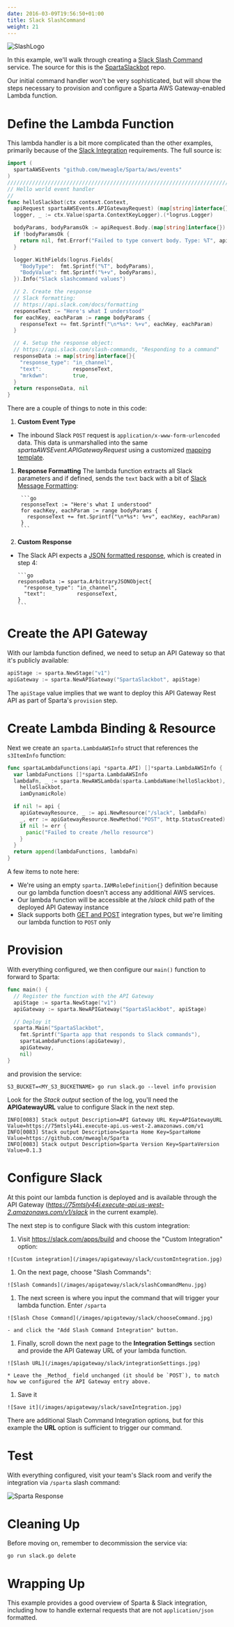```yaml
---
date: 2016-03-09T19:56:50+01:00
title: Slack SlashCommand
weight: 21
---
```


![SlashLogo](/images/apigateway/slack/slack_rgb.png)

In this example, we'll walk through creating a [Slack Slash Command](https://api.slack.com/slash-commands) service.  The source for
this is the [SpartaSlackbot](https://github.com/mweagle/SpartaSlackbot) repo.

Our initial command handler won't be very sophisticated, but will show the steps necessary to provision and configure a Sparta AWS Gateway-enabled Lambda function.

# Define the Lambda Function

This lambda handler is a bit more complicated than the other examples, primarily because of the [Slack Integration](https://api.slack.com/slash-commands) requirements.  The full source is:

```go
import (
  spartaAWSEvents "github.com/mweagle/Sparta/aws/events"
)
////////////////////////////////////////////////////////////////////////////////
// Hello world event handler
//
func helloSlackbot(ctx context.Context,
  apiRequest spartaAWSEvents.APIGatewayRequest) (map[string]interface{}, error) {
  logger, _ := ctx.Value(sparta.ContextKeyLogger).(*logrus.Logger)

  bodyParams, bodyParamsOk := apiRequest.Body.(map[string]interface{})
  if !bodyParamsOk {
    return nil, fmt.Errorf("Failed to type convert body. Type: %T", apiRequest.Body)
  }

  logger.WithFields(logrus.Fields{
    "BodyType":  fmt.Sprintf("%T", bodyParams),
    "BodyValue": fmt.Sprintf("%+v", bodyParams),
  }).Info("Slack slashcommand values")

  // 2. Create the response
  // Slack formatting:
  // https://api.slack.com/docs/formatting
  responseText := "Here's what I understood"
  for eachKey, eachParam := range bodyParams {
    responseText += fmt.Sprintf("\n*%s*: %+v", eachKey, eachParam)
  }

  // 4. Setup the response object:
  // https://api.slack.com/slash-commands, "Responding to a command"
  responseData := map[string]interface{}{
    "response_type": "in_channel",
    "text":          responseText,
    "mrkdwn":        true,
  }
  return responseData, nil
}
```

There are a couple of things to note in this code:

1. **Custom Event Type**
  - The inbound Slack `POST` request is `application/x-www-form-urlencoded` data.  This
  data is unmarshalled into the same _spartaAWSEvent.APIGatewayRequest_ using
  a customized [mapping template](https://github.com/mweagle/Sparta/blob/master/resources/provision/apigateway/inputmapping_formencoded.vtl).

1. **Response Formatting**
The lambda function extracts all Slack parameters and if defined, sends the `text` back with a bit of [Slack Message Formatting](https://api.slack.com/docs/formatting):

        ```go
        responseText := "Here's what I understood"
        for eachKey, eachParam := range bodyParams {
          responseText += fmt.Sprintf("\n*%s*: %+v", eachKey, eachParam)
        }
        ```

1. **Custom Response**
  - The Slack API expects a [JSON formatted response](https://api.slack.com/slash-commands), which is created in step 4:

        ```go
        responseData := sparta.ArbitraryJSONObject{
          "response_type": "in_channel",
          "text":          responseText,
        }
        ```

# Create the API Gateway

With our lambda function defined, we need to setup an API Gateway so that it's publicly available:

```go
apiStage := sparta.NewStage("v1")
apiGateway := sparta.NewAPIGateway("SpartaSlackbot", apiStage)
```

The `apiStage` value implies that we want to deploy this API Gateway Rest API as part of Sparta's `provision` step.

# Create Lambda Binding & Resource

Next we create an `sparta.LambdaAWSInfo` struct that references the `s3ItemInfo` function:

```go
func spartaLambdaFunctions(api *sparta.API) []*sparta.LambdaAWSInfo {
  var lambdaFunctions []*sparta.LambdaAWSInfo
  lambdaFn, _ := sparta.NewAWSLambda(sparta.LambdaName(helloSlackbot),
    helloSlackbot,
    iamDynamicRole)

  if nil != api {
    apiGatewayResource, _ := api.NewResource("/slack", lambdaFn)
    _, err := apiGatewayResource.NewMethod("POST", http.StatusCreated)
    if nil != err {
      panic("Failed to create /hello resource")
    }
  }
  return append(lambdaFunctions, lambdaFn)
}
```

A few items to note here:

  * We're using an empty `sparta.IAMRoleDefinition{}` definition because our go lambda function doesn't access any additional AWS services.
  * Our lambda function will be accessible at the _/slack_ child path of the deployed API Gateway instance
  * Slack supports both [GET and POST](https://api.slack.com/slash-commands) integration types, but we're limiting our lambda function to `POST` only

# Provision

With everything configured, we then configure our `main()` function to forward to Sparta:

```go
func main() {
  // Register the function with the API Gateway
  apiStage := sparta.NewStage("v1")
  apiGateway := sparta.NewAPIGateway("SpartaSlackbot", apiStage)

  // Deploy it
  sparta.Main("SpartaSlackbot",
    fmt.Sprintf("Sparta app that responds to Slack commands"),
    spartaLambdaFunctions(apiGateway),
    apiGateway,
    nil)
}

```

and provision the service:

```nohighlight
S3_BUCKET=<MY_S3_BUCKETNAME> go run slack.go --level info provision
```

Look for the _Stack output_ section of the log, you'll need the **APIGatewayURL** value to configure Slack in the next step.

```nohighlight
INFO[0083] Stack output Description=API Gateway URL Key=APIGatewayURL Value=https://75mtsly44i.execute-api.us-west-2.amazonaws.com/v1
INFO[0083] Stack output Description=Sparta Home Key=SpartaHome Value=https://github.com/mweagle/Sparta
INFO[0083] Stack output Description=Sparta Version Key=SpartaVersion Value=0.1.3
```


# Configure Slack

At this point our lambda function is deployed and is available through the API Gateway (_https://75mtsly44i.execute-api.us-west-2.amazonaws.com/v1/slack_ in the current example).

The next step is to configure Slack with this custom integration:

  1. Visit https://slack.com/apps/build and choose the "Custom Integration" option:

    ![Custom integration](/images/apigateway/slack/customIntegration.jpg)

  1. On the next page, choose "Slash Commands":

    ![Slash Commands](/images/apigateway/slack/slashCommandMenu.jpg)

  1. The next screen is where you input the command that will trigger your lambda function.  Enter `/sparta`

    ![Slash Chose Command](/images/apigateway/slack/chooseCommand.jpg)

    - and click the "Add Slash Command Integration" button.

  1. Finally, scroll down the next page to the **Integration Settings** section and provide the API Gateway URL of your lambda function.

    ![Slash URL](/images/apigateway/slack/integrationSettings.jpg)

    * Leave the _Method_ field unchanged (it should be `POST`), to match how we configured the API Gateway entry above.

  1. Save it

    ![Save it](/images/apigateway/slack/saveIntegration.jpg)


There are additional Slash Command Integration options, but for this example the **URL** option is sufficient to trigger our command.

# Test

With everything configured, visit your team's Slack room and verify the integration via `/sparta` slash command:

![Sparta Response](/images/apigateway/slack/slackResponse.jpg)

# Cleaning Up

Before moving on, remember to decommission the service via:

```nohighlight
go run slack.go delete
```

# Wrapping Up

This example provides a good overview of Sparta & Slack integration, including how to handle external requests that are not `application/json` formatted.
